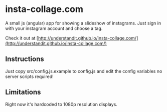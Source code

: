 # insta-collage.com

A small js (angular) app for showing a slideshow of instagrams. Just sign in
with your instagram account and choose a tag.

Check it out at [http://understandit.github.io/insta-collage.com/](http://understandit.github.io/insta-collage.com/)

## Instructions

Just copy src/config.js.example to config.js and edit the config variables
no server scripts required!

## Limitations

Right now it's hardcoded to 1080p resolution displays.
